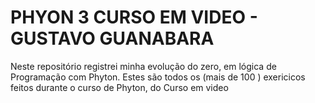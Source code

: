# PHYON 3 CURSO EM VIDEO - GUSTAVO GUANABARA  
Neste repositório registrei minha evolução do zero, em lógica de Programação com Phyton. 
Estes são todos os (mais de 100 ) exericicos feitos durante o curso de Phyton,  do Curso em video
